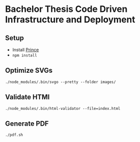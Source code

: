 # Bachelor Thesis Code Driven Infrastructure and Deployment

## Setup

* Install [Prince](http://www.princexml.com)
* `npm install`

## Optimize SVGs

```
./node_modules/.bin/svgo --pretty --folder images/
```

## Validate HTMl

```
./node_modules/.bin/html-validator --file=index.html
```

## Generate PDF

```
./pdf.sh
```
